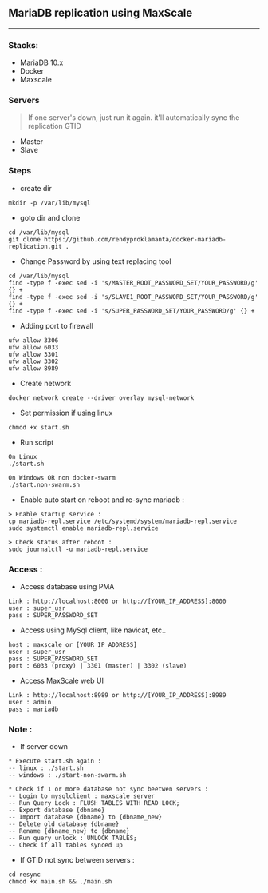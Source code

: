## MariaDB replication using MaxScale
<hr>

### Stacks:
- MariaDB 10.x
- Docker
- Maxscale

### Servers
> If one server's down, just run it again. it'll automatically sync the replication GTID
- Master
- Slave

### Steps
- create dir
```
mkdir -p /var/lib/mysql
```

- goto dir and clone
```
cd /var/lib/mysql
git clone https://github.com/rendyproklamanta/docker-mariadb-replication.git .
```

- Change Password by using text replacing tool
```
cd /var/lib/mysql
find -type f -exec sed -i 's/MASTER_ROOT_PASSWORD_SET/YOUR_PASSWORD/g' {} +
find -type f -exec sed -i 's/SLAVE1_ROOT_PASSWORD_SET/YOUR_PASSWORD/g' {} +
find -type f -exec sed -i 's/SUPER_PASSWORD_SET/YOUR_PASSWORD/g' {} +
```
- Adding port to firewall
```
ufw allow 3306
ufw allow 6033
ufw allow 3301
ufw allow 3302
ufw allow 8989
```

- Create network
```
docker network create --driver overlay mysql-network
```

- Set permission if using linux
```
chmod +x start.sh
```
- Run script
```
On Linux
./start.sh

On Windows OR non docker-swarm
./start.non-swarm.sh
```

- Enable auto start on reboot and re-sync mariadb :
```
> Enable startup service :
cp mariadb-repl.service /etc/systemd/system/mariadb-repl.service
sudo systemctl enable mariadb-repl.service

> Check status after reboot :
sudo journalctl -u mariadb-repl.service
```

### Access :
- Access database using PMA
```
Link : http://localhost:8000 or http://[YOUR_IP_ADDRESS]:8000
user : super_usr
pass : SUPER_PASSWORD_SET
```

- Access using MySql client, like navicat, etc..
```
host : maxscale or [YOUR_IP_ADDRESS]
user : super_usr
pass : SUPER_PASSWORD_SET
port : 6033 (proxy) | 3301 (master) | 3302 (slave)
```

- Access MaxScale web UI
```
Link : http://localhost:8989 or http://[YOUR_IP_ADDRESS]:8989
user : admin
pass : mariadb
```

### Note :
- If server down
```
* Execute start.sh again : 
-- linux : ./start.sh
-- windows : ./start-non-swarm.sh

* Check if 1 or more database not sync beetwen servers :
-- Login to mysqlclient : maxscale server
-- Run Query Lock : FLUSH TABLES WITH READ LOCK;
-- Export database {dbname}
-- Import database {dbname} to {dbname_new}
-- Delete old database {dbname}
-- Rename {dbname_new} to {dbname}
-- Run query unlock : UNLOCK TABLES;
-- Check if all tables synced up
```

- If GTID not sync between servers :
```
cd resync
chmod +x main.sh && ./main.sh
```